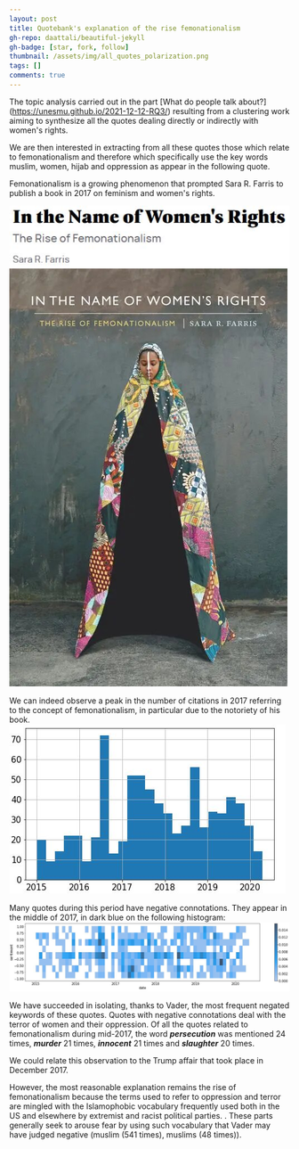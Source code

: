 ```yaml
---
layout: post
title: Quotebank's explanation of the rise femonationalism
gh-repo: daattali/beautiful-jekyll
gh-badge: [star, fork, follow]
thumbnail: /assets/img/all_quotes_polarization.png 
tags: []
comments: true
---
```


The topic analysis carried out in the part [What do people talk about?] (https://unesmu.github.io/2021-12-12-RQ3/) resulting from a clustering work aiming to synthesize all the quotes dealing directly or indirectly with women's rights.

We are then interested in extracting from all these quotes those which relate to femonationalism and therefore which specifically use the key words muslim, women, hijab and oppression as appear in the following quote.

Femonationalism is a growing phenomenon that prompted Sara R. Farris to publish a book in 2017 on feminism and women's rights.

![femo_livre](https://raw.githubusercontent.com/unesmu/unesmu.github.io/master/assets/img/title_book.JPG)
![femo_livre](https://raw.githubusercontent.com/unesmu/unesmu.github.io/master/assets/img/in_the_name_book.jpg)

We can indeed observe a peak in the number of citations in 2017 referring to the concept of femonationalism, in particular due to the notoriety of his book.
![femo_timeline](https://raw.githubusercontent.com/unesmu/unesmu.github.io/master/assets/img/femo_timeline.JPG)

Many quotes during this period have negative connotations. They appear in the middle of 2017, in dark blue on the following histogram:
![femo_histplot](https://raw.githubusercontent.com/unesmu/unesmu.github.io/master/assets/img/femo_histplot.JPG)

We have succeeded in isolating, thanks to Vader, the most frequent negated keywords of these quotes. Quotes with negative connotations deal with the terror of women and their oppression. Of all the quotes related to femonationalism during mid-2017, the word **_persecution_** was mentioned 24 times, **_murder_** 21 times, **_innocent_** 21 times and **_slaughter_** 20 times.

We could relate this observation to the Trump affair that took place in December 2017.

However, the most reasonable explanation remains the rise of femonationalism because the terms used to refer to oppression and terror are mingled with the Islamophobic vocabulary frequently used both in the US and elsewhere by extremist and racist political parties. .
These parts generally seek to arouse fear by using such vocabulary that Vader may have judged negative (muslim (541 times), muslims (48 times)).
